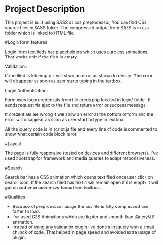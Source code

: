 # Project Description

This project is built using SASS as css preprocessor, You can find CSS source files in SASS folder.
The compressed output from SASS is in css folder which is linked to HTML file.

#Login form features

Login form textfileds has placeholders which uses pure css animations.
That works only if the filed is empty.

Validation :

If the filed is left empty it will show an error as shown in design.
The error will disappear as soon as user starts typing in the textbox.

Login Authentication:

Form uses login credentials from file creds.php located in login/ folder.
It sends request via ajax to the file and return error or success message.

If credentials are wrong it will show an error at the bottom of form and the error will disappear as soon as user start to type in textbox.

All the jquery code is in script.js file and every line of code is commented to show what certain code block is for.

#Layout

The page is fully responsive (tested on devices and different browsers).
I've used bootstrap for framework and media queries to adapt responsiveness.

#Search

Search bar has a CSS animation which opens text filed once user click on search icon.
If the search filed has text it will remain open if it is empty it will get closed once user move focus from textbox.

#Qualities
- Because of preprocessor usage the css file is fully compressed and faster to load.
- I've used CSS Animations which are lighter and smooth than jQuery/JS animation.
- Instead of using any validation plugin I've done it in jquery with a small chunck of code, That helped in page speed and avoided extra usage of plugin.